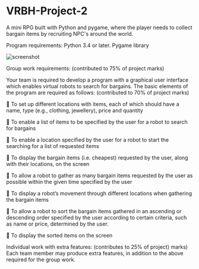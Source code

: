 # VRBH-Project-2

A mini RPG built with Python and pygame, where the player needs to collect bargain items by recruiting NPC's around the world.

Program requirements:
Python 3.4 or later. Pygame library

![screenshot](https://raw.githubusercontent.com/cj3131/C5-Robot-Project-2/master/wholemap.png)

Group work requirements: (contributed to 75% of project marks)

Your team is required to develop a program with a graphical user interface
which enables virtual robots to search for bargains. The basic elements of the
program are required as follows: (contributed to 70% of project marks)

 To set up different locations with items, each of which should have a
name, type (e.g., clothing, jewellery), price and quantity 

 To enable a list of items to be specified by the user for a robot to search
for bargains

 To enable a location specified by the user for a robot to start the
searching for a list of requested items

 To display the bargain items (i.e. cheapest) requested by the user, along
with their locations, on the screen

 To allow a robot to gather as many bargain items requested by the user
as possible within the given time specified by the user

 To display a robot’s movement through different locations when
gathering the bargain items

 To allow a robot to sort the bargain items gathered in an ascending or
descending order specified by the user according to certain criteria, such
as name or price, determined by the user.

 To display the sorted items on the screen

Individual work with extra features: (contributes to 25% of project)
marks)
Each team member may produce extra features, in addition to the above
required for the group work.
